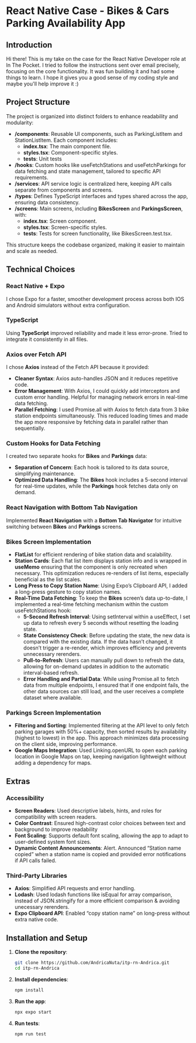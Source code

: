 # **React Native Case - Bikes & Cars Parking Availability App**

## **Introduction**
Hi there! This is my take on the case for the React Native Developer role at In The Pocket. I tried to follow the instructions sent over email precisely, focusing on the core functionality. It was fun building it and had some things to learn.
I hope it gives you a good sense of my coding style and maybe you'll help improve it :) 

## **Project Structure**
The project is organized into distinct folders to enhance readability and modularity:

- **/components**: Reusable UI components, such as ParkingListItem and StationListItem. Each component includes:
  - **index.tsx**: The main component file.
  - **styles.tsx**: Component-specific styles.
  - **__tests__**: Unit tests
- **/hooks**: Custom hooks like useFetchStations and useFetchParkings for data fetching and state management, tailored to specific API requirements.
- **/services**: API service logic is centralized here, keeping API calls separate from components and screens.
- **/types**: Defines TypeScript interfaces and types shared across the app, ensuring data consistency.
- **/screens**: Main screens, including **BikesScreen** and **ParkingsScreen**, with:
  - **index.tsx**: Screen component.
  - **styles.tsx**: Screen-specific styles.
  - **__tests__**: Tests for screen functionality, like BikesScreen.test.tsx.

This structure keeps the codebase organized, making it easier to maintain and scale as needed.

## Technical Choices
### React Native + Expo 
I chose Expo for a faster, smoother development process across both IOS and Android simulators without extra configuration.

### **TypeScript**
Using **TypeScript** improved reliability and made it less error-prone. Tried to integrate it consistently in all files. 

### **Axios over Fetch API**
I chose **Axios** instead of the Fetch API because it provided:
- **Cleaner Syntax**: Axios auto-handles JSON and it reduces repetitive code.
- **Error Management**: With Axios, I could quickly add interceptors and custom error handling. Helpful for managing network errors in real-time data fetching.
- **Parallel Fetching**: I used Promise.all with Axios to fetch data from 3 bike station endpoints simultaneously. This reduced loading times and made the app more responsive by fetching data in parallel rather than sequentially.

### **Custom Hooks for Data Fetching**
I created two separate hooks for **Bikes** and **Parkings** data:
- **Separation of Concern**: Each hook is tailored to its data source, simplifying maintenance.
- **Optimized Data Handling**: The **Bikes** hook includes a 5-second interval for real-time updates, while the **Parkings** hook fetches data only on demand.

### **React Navigation with Bottom Tab Navigation**
Implemented **React Navigation** with a **Bottom Tab Navigator** for intuitive switching between **Bikes** and **Parkings** screens.

### **Bikes Screen Implementation**
- **FlatList** for efficient rendering of bike station data and scalability.
- **Station Cards**: Each flat list item displays station info and is wrapped in **useMemo** ensuring that the component is only recreated when necessary. This optimization reduces re-renders of list items, especially beneficial as the list scales.
- **Long Press to Copy Station Name**: Using Expo’s Clipboard API, I added a long-press gesture to copy station names.
- **Real-Time Data Fetching**: 
   To keep the **Bikes** screen’s data up-to-date, I implemented a real-time fetching mechanism within the custom useFetchStations hook:
   - **5-Second Refresh Interval**: Using setInterval within a useEffect, I set up data to refresh every 5 seconds without resetting the loading state. 
   - **State Consistency Check**: Before updating the state, the new data is compared with the existing data. If the data hasn’t changed, it doesn’t trigger a re-render, which improves efficiency and prevents unnecessary rerenders.
   - **Pull-to-Refresh**: Users can manually pull down to refresh the data, allowing for on-demand updates in addition to the automatic interval-based refresh.
   - **Error Handling and Partial Data**: While using Promise.all to fetch data from multiple endpoints, I ensured that if one endpoint fails, the other data sources can still load, and the user receives a complete dataset where available.

### **Parkings Screen Implementation**
- **Filtering and Sorting**: Implemented filtering at the API level to only fetch parking garages with 50%+ capacity, then sorted results by availability (highest to lowest) in the app. This approach minimizes data processing on the client side, improving performance.
- **Google Maps Integration**: Used Linking.openURL to open each parking location in Google Maps on tap, keeping navigation lightweight without adding a dependency for maps.

## **Extras**
### **Accessibility**
- **Screen Readers**: Used descriptive labels, hints, and roles for compatibility with screen readers.
- **Color Contrast**: Ensured high-contrast color choices between text and background to improve readability
- **Font Scaling**: Supports default font scaling, allowing the app to adapt to user-defined system font sizes.
- **Dynamic Content Announcements**: Alert. Announced “Station name copied” when a station name is copied and provided error notifications if API calls failed.

### **Third-Party Libraries**
- **Axios**: Simplified API requests and error handling.
- **Lodash**: Used lodash functions like isEqual for array comparison, instead of JSON.stringify for a more efficient comparison & avoiding unecessary rerenders.
- **Expo Clipboard API**: Enabled “copy station name” on long-press without extra native code.

## **Installation and Setup**

1. **Clone the repository**:
   ```bash
   git clone https://github.com/AndricaNuta/itp-rn-Andrica.git
   cd itp-rn-Andrica
2. **Install dependencies**:
   ```bash
   npm install
3. **Run the app**:
   ```bash
   npx expo start
4. **Run tests**:
   ```bash
   npm run test

